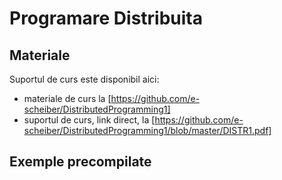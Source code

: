 # Programare Distribuita

## Materiale
Suportul de curs este disponibil aici:
* materiale de curs la [https://github.com/e-scheiber/DistributedProgramming1]
* suportul de curs, link direct, la [https://github.com/e-scheiber/DistributedProgramming1/blob/master/DISTR1.pdf]


## Exemple precompilate


